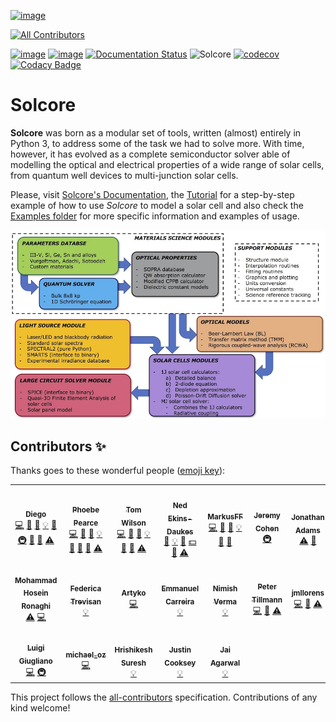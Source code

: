 [![image](https://mybinder.org/badge_logo.svg)](https://mybinder.org/v2/gh/qpv-research-group/solcore5/develop?urlpath=lab)
<!-- ALL-CONTRIBUTORS-BADGE:START - Do not remove or modify this section -->
[![All Contributors](https://img.shields.io/badge/all_contributors-19-orange.svg?style=flat-square)](#contributors-)
<!-- ALL-CONTRIBUTORS-BADGE:END -->
[![image](https://zenodo.org/badge/DOI/10.5281/zenodo.1185316.svg)](https://doi.org/10.5281/zenodo.1185316)
[![image](https://img.shields.io/badge/License-LGPLv3-blue.svg)](http://www.gnu.org/licenses/lgpl.html)
[![Documentation Status](http://readthedocs.org/projects/solcore5/badge/?version=latest)](http://solcore5.readthedocs.io/en/latest/?badge=latest)
![Solcore](https://github.com/qpv-research-group/solcore5/workflows/Solcore/badge.svg)
[![codecov](https://codecov.io/gh/qpv-research-group/solcore5/branch/develop/graph/badge.svg)](https://codecov.io/gh/qpv-research-group/solcore5)
[![Codacy Badge](https://api.codacy.com/project/badge/Grade/a1d2e6f702e64d878a67dcf85ce9b3b7)](https://app.codacy.com/gh/qpv-research-group/solcore5?utm_source=github.com&utm_medium=referral&utm_content=qpv-research-group/solcore5&utm_campaign=Badge_Grade_Settings)


Solcore
=======

**Solcore** was born as a modular set of tools, written (almost) entirely in Python 3, to address some of the task we had to solve more. With time, however, it has evolved as a complete semiconductor solver able of modelling the optical and electrical properties of a wide range of solar cells, from quantum well devices to multi-junction solar cells.

Please, visit [Solcore\'s Documentation](http://docs.solcore.solar), the [Tutorial](docs/source/Examples/tutorial.rst) for a step-by-step example of how to use *Solcore* to model a solar cell and also check the [Examples folder](examples) for more specific information and examples of usage.

![](docs/source/Infographics.jpg)

## Contributors ✨

Thanks goes to these wonderful people ([emoji key](https://allcontributors.org/docs/en/emoji-key)):

<!-- ALL-CONTRIBUTORS-LIST:START - Do not remove or modify this section -->
<!-- prettier-ignore-start -->
<!-- markdownlint-disable -->
<table>
  <tr>
    <td align="center"><a href="https://www.imperial.ac.uk/admin-services/ict/self-service/research-support/rcs/research-software-engineering/"><img src="https://avatars.githubusercontent.com/u/6095790?v=4?s=100" width="100px;" alt=""/><br /><sub><b>Diego</b></sub></a><br /><a href="https://github.com/qpv-research-group/solcore5/commits?author=dalonsoa" title="Code">💻</a> <a href="https://github.com/qpv-research-group/solcore5/issues?q=author%3Adalonsoa" title="Bug reports">🐛</a> <a href="https://github.com/qpv-research-group/solcore5/commits?author=dalonsoa" title="Documentation">📖</a> <a href="#example-dalonsoa" title="Examples">💡</a> <a href="#ideas-dalonsoa" title="Ideas, Planning, & Feedback">🤔</a> <a href="#infra-dalonsoa" title="Infrastructure (Hosting, Build-Tools, etc)">🚇</a> <a href="#maintenance-dalonsoa" title="Maintenance">🚧</a> <a href="https://github.com/qpv-research-group/solcore5/pulls?q=is%3Apr+reviewed-by%3Adalonsoa" title="Reviewed Pull Requests">👀</a> <a href="https://github.com/qpv-research-group/solcore5/commits?author=dalonsoa" title="Tests">⚠️</a></td>
    <td align="center"><a href="https://www.qpvgroup.org/phoebe-pearce"><img src="https://avatars.githubusercontent.com/u/25822065?v=4?s=100" width="100px;" alt=""/><br /><sub><b>Phoebe Pearce</b></sub></a><br /><a href="https://github.com/qpv-research-group/solcore5/commits?author=phoebe-p" title="Code">💻</a> <a href="https://github.com/qpv-research-group/solcore5/issues?q=author%3Aphoebe-p" title="Bug reports">🐛</a> <a href="https://github.com/qpv-research-group/solcore5/commits?author=phoebe-p" title="Documentation">📖</a> <a href="#example-phoebe-p" title="Examples">💡</a> <a href="#ideas-phoebe-p" title="Ideas, Planning, & Feedback">🤔</a> <a href="#maintenance-phoebe-p" title="Maintenance">🚧</a> <a href="https://github.com/qpv-research-group/solcore5/pulls?q=is%3Apr+reviewed-by%3Aphoebe-p" title="Reviewed Pull Requests">👀</a> <a href="https://github.com/qpv-research-group/solcore5/commits?author=phoebe-p" title="Tests">⚠️</a></td>
    <td align="center"><a href="https://github.com/twmwilson"><img src="https://avatars.githubusercontent.com/u/11062839?v=4?s=100" width="100px;" alt=""/><br /><sub><b>Tom Wilson</b></sub></a><br /><a href="https://github.com/qpv-research-group/solcore5/commits?author=twmwilson" title="Code">💻</a> <a href="https://github.com/qpv-research-group/solcore5/issues?q=author%3Atwmwilson" title="Bug reports">🐛</a> <a href="https://github.com/qpv-research-group/solcore5/commits?author=twmwilson" title="Documentation">📖</a> <a href="#example-twmwilson" title="Examples">💡</a> <a href="#ideas-twmwilson" title="Ideas, Planning, & Feedback">🤔</a> <a href="https://github.com/qpv-research-group/solcore5/pulls?q=is%3Apr+reviewed-by%3Atwmwilson" title="Reviewed Pull Requests">👀</a> <a href="https://github.com/qpv-research-group/solcore5/commits?author=twmwilson" title="Tests">⚠️</a></td>
    <td align="center"><a href="http://www.qpvgroup.org"><img src="https://avatars.githubusercontent.com/u/128552?v=4?s=100" width="100px;" alt=""/><br /><sub><b>Ned Ekins-Daukes</b></sub></a><br /><a href="https://github.com/qpv-research-group/solcore5/commits?author=iclned" title="Documentation">📖</a> <a href="#example-iclned" title="Examples">💡</a> <a href="#ideas-iclned" title="Ideas, Planning, & Feedback">🤔</a> <a href="#financial-iclned" title="Financial">💵</a> <a href="https://github.com/qpv-research-group/solcore5/pulls?q=is%3Apr+reviewed-by%3Aiclned" title="Reviewed Pull Requests">👀</a> <a href="https://github.com/qpv-research-group/solcore5/commits?author=iclned" title="Tests">⚠️</a></td>
    <td align="center"><a href="https://github.com/MarkusFF"><img src="https://avatars.githubusercontent.com/u/1842361?v=4?s=100" width="100px;" alt=""/><br /><sub><b>MarkusFF</b></sub></a><br /><a href="https://github.com/qpv-research-group/solcore5/commits?author=MarkusFF" title="Code">💻</a> <a href="https://github.com/qpv-research-group/solcore5/issues?q=author%3AMarkusFF" title="Bug reports">🐛</a> <a href="https://github.com/qpv-research-group/solcore5/commits?author=MarkusFF" title="Documentation">📖</a> <a href="#example-MarkusFF" title="Examples">💡</a> <a href="#ideas-MarkusFF" title="Ideas, Planning, & Feedback">🤔</a> <a href="#design-MarkusFF" title="Design">🎨</a></td>
    <td align="center"><a href="https://github.com/jcohen02"><img src="https://avatars.githubusercontent.com/u/8027703?v=4?s=100" width="100px;" alt=""/><br /><sub><b>Jeremy Cohen</b></sub></a><br /><a href="#infra-jcohen02" title="Infrastructure (Hosting, Build-Tools, etc)">🚇</a></td>
    <td align="center"><a href="https://github.com/PieceMaker"><img src="https://avatars.githubusercontent.com/u/4616735?v=4?s=100" width="100px;" alt=""/><br /><sub><b>Jonathan Adams</b></sub></a><br /><a href="https://github.com/qpv-research-group/solcore5/commits?author=PieceMaker" title="Tests">⚠️</a> <a href="https://github.com/qpv-research-group/solcore5/pulls?q=is%3Apr+reviewed-by%3APieceMaker" title="Reviewed Pull Requests">👀</a></td>
  </tr>
  <tr>
    <td align="center"><a href="https://github.com/mhrownaghi"><img src="https://avatars.githubusercontent.com/u/56091044?v=4?s=100" width="100px;" alt=""/><br /><sub><b>Mohammad Hosein Ronaghi</b></sub></a><br /><a href="https://github.com/qpv-research-group/solcore5/commits?author=mhrownaghi" title="Tests">⚠️</a> <a href="https://github.com/qpv-research-group/solcore5/commits?author=mhrownaghi" title="Code">💻</a></td>
    <td align="center"><a href="https://github.com/federikovi"><img src="https://avatars.githubusercontent.com/u/17218213?v=4?s=100" width="100px;" alt=""/><br /><sub><b>Federica Trevisan</b></sub></a><br /><a href="#example-federikovi" title="Examples">💡</a></td>
    <td align="center"><a href="https://github.com/Artyko"><img src="https://avatars.githubusercontent.com/u/30906495?v=4?s=100" width="100px;" alt=""/><br /><sub><b>Artyko</b></sub></a><br /><a href="https://github.com/qpv-research-group/solcore5/commits?author=Artyko" title="Code">💻</a></td>
    <td align="center"><a href="https://github.com/emmanuel-carreira"><img src="https://avatars.githubusercontent.com/u/30865344?v=4?s=100" width="100px;" alt=""/><br /><sub><b>Emmanuel Carreira</b></sub></a><br /><a href="#example-emmanuel-carreira" title="Examples">💡</a></td>
    <td align="center"><a href="https://nimishverma.medium.com/"><img src="https://avatars.githubusercontent.com/u/17747722?v=4?s=100" width="100px;" alt=""/><br /><sub><b>Nimish Verma</b></sub></a><br /><a href="#example-NimishVerma" title="Examples">💡</a></td>
    <td align="center"><a href="https://github.com/P-Tillmann"><img src="https://avatars.githubusercontent.com/u/23280737?v=4?s=100" width="100px;" alt=""/><br /><sub><b>Peter Tillmann</b></sub></a><br /><a href="https://github.com/qpv-research-group/solcore5/commits?author=P-Tillmann" title="Code">💻</a> <a href="https://github.com/qpv-research-group/solcore5/issues?q=author%3AP-Tillmann" title="Bug reports">🐛</a> <a href="https://github.com/qpv-research-group/solcore5/commits?author=P-Tillmann" title="Tests">⚠️</a></td>
    <td align="center"><a href="https://github.com/jmllorens"><img src="https://avatars.githubusercontent.com/u/1357438?v=4?s=100" width="100px;" alt=""/><br /><sub><b>jmllorens</b></sub></a><br /><a href="https://github.com/qpv-research-group/solcore5/commits?author=jmllorens" title="Code">💻</a> <a href="https://github.com/qpv-research-group/solcore5/issues?q=author%3Ajmllorens" title="Bug reports">🐛</a> <a href="https://github.com/qpv-research-group/solcore5/commits?author=jmllorens" title="Tests">⚠️</a></td>
  </tr>
  <tr>
    <td align="center"><a href="https://github.com/Abelarm"><img src="https://avatars.githubusercontent.com/u/6976921?v=4?s=100" width="100px;" alt=""/><br /><sub><b>Luigi Giugliano</b></sub></a><br /><a href="https://github.com/qpv-research-group/solcore5/commits?author=Abelarm" title="Code">💻</a> <a href="#infra-Abelarm" title="Infrastructure (Hosting, Build-Tools, etc)">🚇</a></td>
    <td align="center"><a href="https://github.com/MichaelNOz"><img src="https://avatars.githubusercontent.com/u/39320219?v=4?s=100" width="100px;" alt=""/><br /><sub><b>michael_oz</b></sub></a><br /><a href="https://github.com/qpv-research-group/solcore5/commits?author=MichaelNOz" title="Code">💻</a></td>
    <td align="center"><a href="https://www.linkedin.com/in/hrishikesh-suresh-881020136"><img src="https://avatars.githubusercontent.com/u/30840337?v=4?s=100" width="100px;" alt=""/><br /><sub><b>Hrishikesh Suresh</b></sub></a><br /><a href="#example-hrishikeshSuresh" title="Examples">💡</a></td>
    <td align="center"><a href="https://github.com/jscooksey"><img src="https://avatars.githubusercontent.com/u/18700514?v=4?s=100" width="100px;" alt=""/><br /><sub><b>Justin Cooksey</b></sub></a><br /><a href="#example-jscooksey" title="Examples">💡</a></td>
    <td align="center"><a href="http://jaib.home.blog"><img src="https://avatars.githubusercontent.com/u/31744868?v=4?s=100" width="100px;" alt=""/><br /><sub><b>Jai Agarwal</b></sub></a><br /><a href="#example-jaibhageria" title="Examples">💡</a></td>
  </tr>
</table>

<!-- markdownlint-restore -->
<!-- prettier-ignore-end -->

<!-- ALL-CONTRIBUTORS-LIST:END -->

This project follows the [all-contributors](https://github.com/all-contributors/all-contributors) specification. Contributions of any kind welcome!